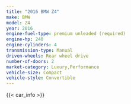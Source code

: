 ```yaml
---
title: "2016 BMW Z4"
make: BMW
model: Z4
year: 2016
engine-fuel-type: premium unleaded (required)
engine-hp: 240
engine-cylinders: 4
transmission-type: Manual
driven-wheels: Rear wheel drive
number-of-doors: 2
market-category: Luxury,Performance
vehicle-size: Compact
vehicle-style: Convertible
---
```


{{< car_info >}}
